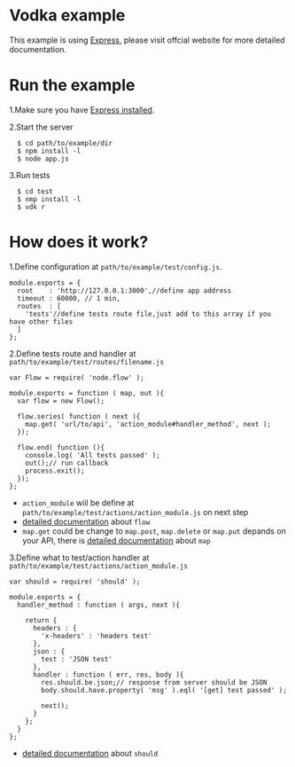 # Vodka example

This example is using [Express](http://expressjs.com), please visit offcial website for more detailed documentation.

# Run the example
  
  1.Make sure you have [Express installed](http://expressjs.com/guide.html#installation).
  
  2.Start the server
    
      $ cd path/to/example/dir
      $ npm install -l
      $ node app.js
      
  3.Run tests

      $ cd test
      $ nmp install -l
      $ vdk r
      
# How does it work?
  
  1.Define configuration at `path/to/example/test/config.js`.

    module.exports = {
      root    : 'http://127.0.0.1:3000',//define app address
      timeout : 60000, // 1 min,
      routes  : [
        'tests'//define tests route file,just add to this array if you have other files
      ]
    };

  2.Define tests route and handler at `path/to/example/test/routes/filename.js`

    var Flow = require( 'node.flow' );

    module.exports = function ( map, out ){
      var flow = new Flow();

      flow.series( function ( next ){
        map.get( 'url/to/api', 'action_module#handler_method', next );
      });

      flow.end( function (){
        console.log( 'All tests passed' );
        out();// run callback
        process.exit();
      });
    };
    
  * `action_module` wiil be define at `path/to/example/test/actions/action_module.js` on next step
  * [detailed documentation](https://github.com/dreamerslab/node.flow) about `flow`
  * `map.get` could be change to `map.post`, `map.delete` or `map.put` depands on your API, there is [detailed documentation](http://railwayjs.com/) about `map`
  
3.Define what to test/action handler at `path/to/example/test/actions/action_module.js`

    var should = require( 'should' );

    module.exports = {
      handler_method : function ( args, next ){
      
        return {
          headers : {
            'x-headers' : 'headers test'
          },
          json : {
            test : 'JSON test'
          },
          handler : function ( err, res, body ){
            res.should.be.json;// response from server should be JSON
            body.should.have.property( 'msg' ).eql( '[get] test passed' );

            next();
          }
        };
      }
    };
    
  * [detailed documentation](https://github.com/visionmedia/should.js/tree/) about `should`
